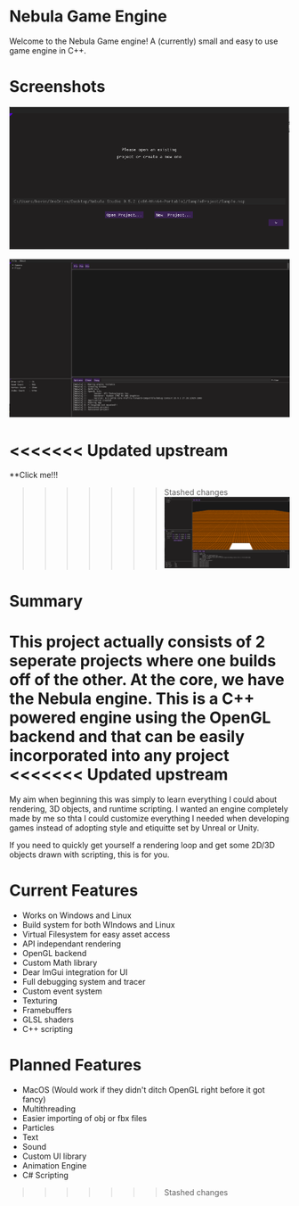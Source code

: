 # Nebula Game Engine #

Welcome to the Nebula Game engine! A (currently) small and easy to use game engine in C++.

# Screenshots #

![Nebula Studio](https://github.com/KevinMiller77/Nebula/blob/master/screenshots/welcome.png?raw=true)

![Nebula Studio](https://github.com/KevinMiller77/Nebula/blob/master/screenshots/mainEditor.png?raw=true)


<<<<<<< Updated upstream
=======
**Click me!!!
>>>>>>> Stashed changes
[![Demo](https://github.com/KevinMiller77/Nebula/blob/master/screenshots/Thumbnail.PNG?raw=true) ](https://www.youtube.com/watch?v=cP7HQGcCWcU)

# Summary #
This project actually consists of 2 seperate projects where one builds off of the other. 
At the core, we have the Nebula engine. This is a C++ powered engine using the OpenGL backend and that can be easily incorporated into any project
<<<<<<< Updated upstream
=======

My aim when beginning this was simply to learn everything I could about rendering, 3D objects, and runtime scripting.
I wanted an engine completely made by me so thta I could customize everything I needed when developing games instead of
adopting style and etiquitte set by Unreal or Unity.

If you need to quickly get yourself a rendering loop and get some 2D/3D objects drawn with scripting, this is for you.

# Current Features #
- Works on Windows and Linux
- Build system for both WIndows and Linux
- Virtual Filesystem for easy asset access
- API independant rendering
- OpenGL backend
- Custom Math library
- Dear ImGui integration for UI
- Full debugging system and tracer
- Custom event system
- Texturing
- Framebuffers
- GLSL shaders
- C++ scripting
# Planned Features #
- MacOS (Would work if they didn't ditch OpenGL right before it got fancy)
- Multithreading
- Easier importing of obj or fbx files
- Particles
- Text
- Sound
- Custom UI library
- Animation Engine
- C# Scripting
>>>>>>> Stashed changes
